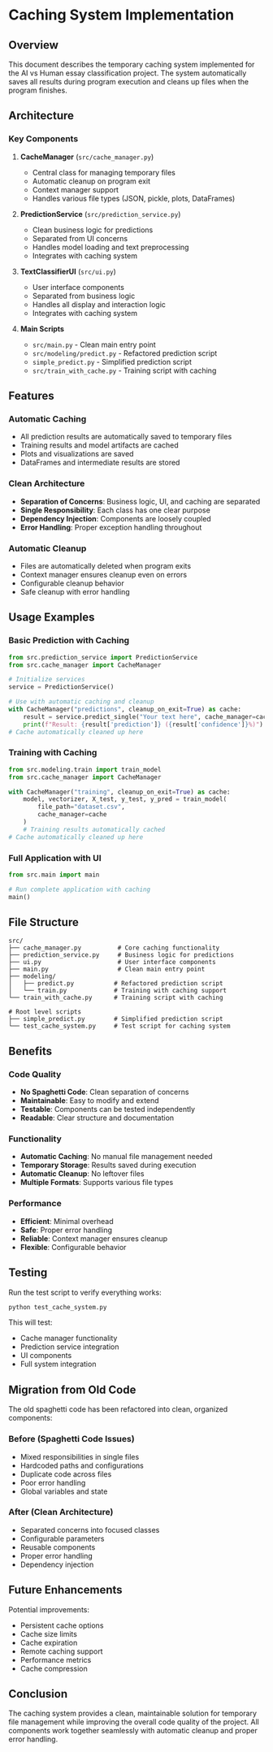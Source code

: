 # Caching System Implementation

## Overview
This document describes the temporary caching system implemented for the AI vs Human essay classification project. The system automatically saves all results during program execution and cleans up files when the program finishes.

## Architecture

### Key Components

1. **CacheManager** (`src/cache_manager.py`)
   - Central class for managing temporary files
   - Automatic cleanup on program exit
   - Context manager support
   - Handles various file types (JSON, pickle, plots, DataFrames)

2. **PredictionService** (`src/prediction_service.py`)
   - Clean business logic for predictions
   - Separated from UI concerns
   - Handles model loading and text preprocessing
   - Integrates with caching system

3. **TextClassifierUI** (`src/ui.py`)
   - User interface components
   - Separated from business logic
   - Handles all display and interaction logic
   - Integrates with caching system

4. **Main Scripts**
   - `src/main.py` - Clean main entry point
   - `src/modeling/predict.py` - Refactored prediction script
   - `simple_predict.py` - Simplified prediction script
   - `src/train_with_cache.py` - Training script with caching

## Features

### Automatic Caching
- All prediction results are automatically saved to temporary files
- Training results and model artifacts are cached
- Plots and visualizations are saved
- DataFrames and intermediate results are stored

### Clean Architecture
- **Separation of Concerns**: Business logic, UI, and caching are separated
- **Single Responsibility**: Each class has one clear purpose
- **Dependency Injection**: Components are loosely coupled
- **Error Handling**: Proper exception handling throughout

### Automatic Cleanup
- Files are automatically deleted when program exits
- Context manager ensures cleanup even on errors
- Configurable cleanup behavior
- Safe cleanup with error handling

## Usage Examples

### Basic Prediction with Caching
```python
from src.prediction_service import PredictionService
from src.cache_manager import CacheManager

# Initialize services
service = PredictionService()

# Use with automatic caching and cleanup
with CacheManager("predictions", cleanup_on_exit=True) as cache:
    result = service.predict_single("Your text here", cache_manager=cache)
    print(f"Result: {result['prediction']} ({result['confidence']}%)")
# Cache automatically cleaned up here
```

### Training with Caching
```python
from src.modeling.train import train_model
from src.cache_manager import CacheManager

with CacheManager("training", cleanup_on_exit=True) as cache:
    model, vectorizer, X_test, y_test, y_pred = train_model(
        file_path="dataset.csv", 
        cache_manager=cache
    )
    # Training results automatically cached
# Cache automatically cleaned up here
```

### Full Application with UI
```python
from src.main import main

# Run complete application with caching
main()
```

## File Structure

```
src/
├── cache_manager.py          # Core caching functionality
├── prediction_service.py     # Business logic for predictions
├── ui.py                     # User interface components
├── main.py                   # Clean main entry point
├── modeling/
│   ├── predict.py           # Refactored prediction script
│   └── train.py             # Training with caching support
└── train_with_cache.py      # Training script with caching

# Root level scripts
├── simple_predict.py        # Simplified prediction script
└── test_cache_system.py     # Test script for caching system
```

## Benefits

### Code Quality
- **No Spaghetti Code**: Clean separation of concerns
- **Maintainable**: Easy to modify and extend
- **Testable**: Components can be tested independently
- **Readable**: Clear structure and documentation

### Functionality
- **Automatic Caching**: No manual file management needed
- **Temporary Storage**: Results saved during execution
- **Automatic Cleanup**: No leftover files
- **Multiple Formats**: Supports various file types

### Performance
- **Efficient**: Minimal overhead
- **Safe**: Proper error handling
- **Reliable**: Context manager ensures cleanup
- **Flexible**: Configurable behavior

## Testing

Run the test script to verify everything works:
```bash
python test_cache_system.py
```

This will test:
- Cache manager functionality
- Prediction service integration
- UI components
- Full system integration

## Migration from Old Code

The old spaghetti code has been refactored into clean, organized components:

### Before (Spaghetti Code Issues)
- Mixed responsibilities in single files
- Hardcoded paths and configurations
- Duplicate code across files
- Poor error handling
- Global variables and state

### After (Clean Architecture)
- Separated concerns into focused classes
- Configurable parameters
- Reusable components
- Proper error handling
- Dependency injection

## Future Enhancements

Potential improvements:
- Persistent cache options
- Cache size limits
- Cache expiration
- Remote caching support
- Performance metrics
- Cache compression

## Conclusion

The caching system provides a clean, maintainable solution for temporary file management while improving the overall code quality of the project. All components work together seamlessly with automatic cleanup and proper error handling.

